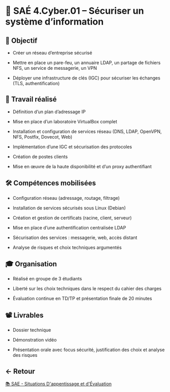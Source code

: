 # 📄 SAÉ 4.Cyber.01 – Sécuriser un système d’information

## 🎯 Objectif

- Créer un réseau d’entreprise sécurisé

- Mettre en place un pare-feu, un annuaire LDAP, un partage de fichiers NFS, un service de messagerie, un VPN

- Déployer une infrastructure de clés (IGC) pour sécuriser les échanges (TLS, authentification)

## 🧩 Travail réalisé

- Définition d’un plan d’adressage IP

- Mise en place d’un laboratoire VirtualBox complet

- Installation et configuration de services réseau (DNS, LDAP, OpenVPN, NFS, Postfix, Dovecot, Web)

- Implémentation d’une IGC et sécurisation des protocoles

- Création de postes clients

- Mise en œuvre de la haute disponibilité et d’un proxy authentifiant

## 🛠️ Compétences mobilisées

- Configuration réseau (adressage, routage, filtrage)

- Installation de services sécurisés sous Linux (Debian)

- Création et gestion de certificats (racine, client, serveur)

- Mise en place d’une authentification centralisée LDAP

- Sécurisation des services : messagerie, web, accès distant

- Analyse de risques et choix techniques argumentés

## 🎓 Organisation

- Réalisé en groupe de 3 étudiants

- Liberté sur les choix techniques dans le respect du cahier des charges

- Évaluation continue en TD/TP et présentation finale de 20 minutes

## 📽️ Livrables

- Dossier technique

- Démonstration vidéo

- Présentation orale avec focus sécurité, justification des choix et analyse des risques

## ← Retour

[📚 SAE - Situations D'appentissage et d'Évaluation](https://github.com/ThomasRubio/Portfolio/blob/main/SAE/README.md)

